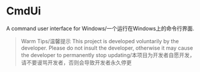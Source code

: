# CmdUi
A command user interface for Windows/一个运行在Windows上的命令行界面.
> Warm Tips/温馨提示
> This project is developed voluntarily by the developer. Please do not insult the developer, otherwise it may cause the developer to permanently stop updating/本项目为开发者自愿开发，请不要谩骂开发者，否则会导致开发者永久停更
> 
